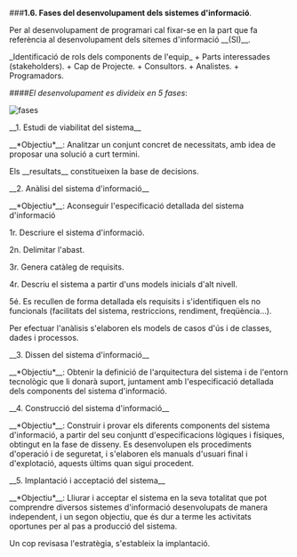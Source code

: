 ###__1.6. Fases del desenvolupament dels sistemes d'informació__.


<p>Per al desenvolupament de programari cal fixar-se en la part que fa referència al desenvolupament dels sitemes 
d'informació __(SI)__.<p>

<p>_Identificació de rols dels components de l'equip_
+ Parts interessades (stakeholders).
+ Cap de Projecte.
+ Consultors.
+ Analistes.
+ Programadors.

####_El desenvolupament es divideix en 5 fases_: 

![fases](http://ioc.xtec.cat/materials/FP/Materials/2252_DAM/DAM_2252_M05/web/html/WebContent/u1/media/ic10m05u1_14.png)

<p>__1. Estudi de viabilitat del sistema__<p>
<p>__*Objectiu*__: Analitzar un conjunt concret de necessitats, amb idea de proposar una solució a curt termini.<p>

<p>Els __resultats__ constitueixen la base de decisions.

<p>__2. Anàlisi del sistema d'informació__<p>
<p>__*Objectiu*__: Aconseguir l'especificació detallada del sistema d'informació<p>
<p>1r. Descriure el sistema d'informació.<p>
<p>2n. Delimitar l'abast.<p>
<p>3r. Genera catàleg de requisits.<p>
<p>4r. Descriu el sistema a partir d'uns models inicials d'alt nivell.<p>
<p>5é. Es recullen de forma detallada els requisits i s'identifiquen els no funcionals (facilitats del sistema,
 restriccions, rendiment, freqüència...).<p>
 
 <p>Per efectuar l'anàlisis s'elaboren els models de casos d'ús i de classes, dades i processos. <p>
 
<p>__3. Dissen del sistema d'informació__<p>
<p>__*Objectiu*__: Obtenir la definició de l'arquitectura del sistema i de l'entorn tecnològic que li donarà suport, 
juntament amb l'especificació detallada dels components del sistema d'informació.<p>

<p>__4. Construcció del sistema d'informació__<p>
<p>__*Objectiu*__: Construir i provar els diferents components del sistema d'informació, a partir del seu conjuntt d'especificacions
lògiques i físiques, obtingut en la fase de disseny. Es desenvolupen els procediments d'operació i de seguretat, 
i s'elaboren els manuals d'usuari final i d'explotació, aquests últims quan sigui procedent.<p>


<p>__5. Implantació i acceptació del sistema__<p>
<p>__*Objectiu*__: Lliurar i acceptar el sistema en la seva totalitat que pot comprendre diversos sistemes d'informació
desenvolupats de manera independent, i un segon objectiu, que és dur a terme les activitats oportunes per al pas a
producció del sistema.<p>
<p>Un cop revisasa l'estratègia, s'estableix la implantació.<p>
 





